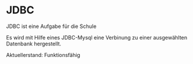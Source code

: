 JDBC
====

JDBC ist eine Aufgabe für die Schule

Es wird mit Hilfe eines JDBC-Mysql eine Verbinung zu einer ausgewählten Datenbank hergestellt.

Aktuellerstand: Funktionsfähig

